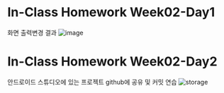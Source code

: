 # In-Class Homework Week02-Day1
화면 출력변경 결과
![image](https://user-images.githubusercontent.com/80194089/110407211-d4fa8580-80c6-11eb-9a53-0541a846c147.png)

# In-Class Homework Week02-Day2
안드로이드 스튜디오에 있는 프로젝트 github에 공유 및 커밋 연습
![storage](https://user-images.githubusercontent.com/80194089/110615298-9fdd5880-81d6-11eb-92f0-4a9d835a0718.PNG)


